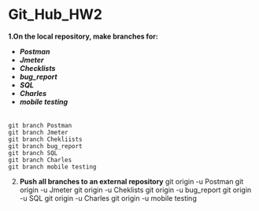 # Git_Hub_HW2
**1.On the local repository, make branches for:**
   * ***Postman***
   * ***Jmeter***
   * ***Checklists***
   * ***bug_report***
   * ***SQL***
   * ***Charles***
   * ***mobile testing***
 ######
    git branch Postman
    git branch Jmeter
    git branch Chekliists 
    git branch bug_report
    git branch SQL
    git branch Charles
    git branch mobile testing
    
2. **Push all branches to an external repository**
   git origin -u Postman
   git origin -u Jmeter
   git origin -u Cheklists
   git origin -u bug_report
   git origin -u SQL
   git origin -u Charles
   git origin -u mobile testing
    
